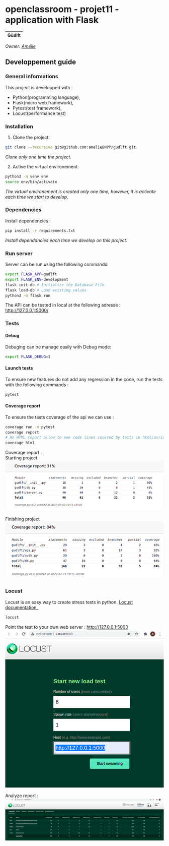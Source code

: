 # openclassroom - projet11 - application with Flask

| Güdlft |
|:----------:|

_Owner: [Amélie](https://github.com/ameliebnpp)_

## Developpement guide

### General informations

This project is developped with :
- Python(programming language),
- Flask(micro web framework), 
- Pytest(test framework), 
- Locust(performance test)

### Installation

1. Clone the project:

```bash
git clone --recursive git@github.com:amelieBNPP/gudlft.git
```
*Clone only one time the project.*

2. Active the virtual environement:
```bash
python3 -m venv env
source env/bin/activate
```
*The virtual environement is created only one time, however, it is activate each time we start to develop.*

### Dependencies

Install dependencies :

```bash
pip install -r requirements.txt
```
*Install dependancies each time we develop on this project.*

### Run server

Server can be run using the following commands:
```bash
export FLASK_APP=gudlft
export FLASK_ENV=development
flask init-db # Initialize the Database File.
flask load-db # Load existing values
python3 -m flask run
```

The API can be tested in local at the following adresse : http://127.0.0.1:5000/

### Tests
#### Debug

Debuging can be manage easily with Debug mode:
```bash
export FLASK_DEBUG=1
```
#### Launch tests

To ensure new features do not add any regression in the code, run the tests with the following commands : 
```bash
pytest
```

#### Coverage report

To ensure the tests coverage of the api we can use : 
```bash
coverage run -m pytest
coverage report
# An HTML report allow to see code lines covered by tests in htmlcov/index.html file
coverage html
```

Coverage report : \
Starting project
![plot](./coverageReport_startProject.png)

Finishing project
![plot](./coverageReport_finishedProject.png)
### Locust

Locust is an easy way to create stress tests in python.
[Locust documentation](https://docs.locust.io/en/stable/quickstart.html#quickstart)_
```bash
locust
```

Point the test to your own web server : http://127.0.0.1:5000 \
![plot](./LocustConfig.png)

Analyze report : \
![plot](./LocustEndProject.png)
